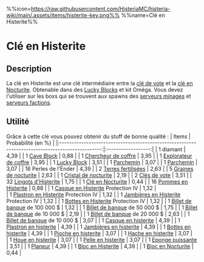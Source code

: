 %%icon=https://raw.githubusercontent.com/HisteriaMC/histeria-wiki/main/.assets/items/histerite-key.png%%
%%name=Clé en Histerite%%

# Clé en Histerite

## Description
La clé en Histerite est une clé intermédiaire entre la [clé de vote](https://histeria.fr/wiki/objets/vote-key) et la [clé en Nocturite](https://histeria.fr/wiki/objets/nocturite-key). Obtenable dans des [Lucky Blocks](https://histeria.fr/wiki/blocs/lucky-block) et kit Oméga. Vous devez l'utiliser sur les boxs qui se trouvent aux spawns des [serveurs minages](https://histeria.fr/wiki/mondes/monde-minage) et [serveurs factions](https://histeria.fr/wiki/mondes/serveurs-faction).

## Utilité
Grâce à cette clé vous pouvez obtenir du stuff de bonne qualité :
| Items                                                                                           | Probabilité (en %) |
|:-----------------------------------------------------------------------------------------------:|:------------------:|
| 1 diamant                                                                                       | 4,39               |
| 1 [Cave Block](https://histeria.fr/wiki/blocs/cave-block)                                       | 0,88               |
| 1 [Chercheur de coffre](https://histeria.fr/wiki/objets/unclaim-finder)                         | 3,95               |
| 1 [Explorateur de coffre](https://histeria.fr/wiki/objets/chest-exporer)                        | 3,95               |
| 1 [Lucky Block](https://histeria.fr/wiki/blocs/lucky-block)                                     | 3,51               |
| 1 [Parchemin](https://histeria.fr/wiki/objets/forge-note)                                       | 3,07               |
| 1 [Parchemin](https://histeria.fr/wiki/objets/forge-note)                                       | 3,07               |
| 16 Perles de l'Ender                                                                            | 4,39               |
| 2 [Terres fertilisées](https://histeria.fr/wiki/blocs/fertilized-dirt)                          | 2,63               |
| 5 [Graines de nocturite](https://histeria.fr/wiki/objets/nocturite-seed)                        | 2,63               |
| 1 [Cristal de nocturite](https://histeria.fr/wiki/objets/nocturite-crystal)                     | 2,19               |
| 2 [Clés de vote](https://histeria.fr/wiki/objets/vote-key)                                      | 3,51               |
| 32 [Lingots d'Histerite](https://histeria.fr/wiki/objets/histerite-ingot)                       | 1,75               |
| 1 [Clé en Nocturite](https://histeria.fr/wiki/objets/nocturite-key)                             | 0,44               |
| 16 [Pommes en Histerite](https://histeria.fr/wiki/objets/histerite-apple)                       | 0,88               |
| 1 [Casque en Histerite](https://histeria.fr/wiki/armures/histerite-helmet) Protection IV        | 1,32               |                
| 1 [Plastron en Histerite](https://histeria.fr/wiki/armures/histerite-chestplate) Protection IV  | 1,32               |
| 1 [Jambières en Histerite](https://histeria.fr/wiki/armures/histerite-leggings) Protection IV   | 1,32               |
| 1 [Bottes en Histerite](https://histeria.fr/wiki/armures/histerite-boots) Protection IV         | 1,32               |
| 1 [Billet de banque](https://histeria.fr/wiki/objets/bank-note) de 100 000 $                    | 1,32               |
| 1 [Billet de banque](https://histeria.fr/wiki/objets/bank-note) de 50 000 $                     | 1,75               |
| 1 [Billet de banque](https://histeria.fr/wiki/objets/bank-note) de 10 000 $                     | 2,19               |
| 1 [Billet de banque](https://histeria.fr/wiki/objets/bank-note) de 20 000 $                     | 2,63               |
| 1 [Billet de banque](https://histeria.fr/wiki/objets/bank-note) de 10 000 $                     | 3,07               |
| 1 [Casque en histerite](https://histeria.fr/wiki/armures/histerite-helmet)                      | 4,39               |
| 1 [Plastron en histerite](https://histeria.fr/wiki/armures/histerite-chestplate)                | 4,39               |
| 1 [Jambières en histerite](https://histeria.fr/wiki/armures/histerite-leggings)                 | 4,39               |
| 1 [Bottes en histerite](https://histeria.fr/wiki/armures/histerite-boots)                       | 4,39               |
| 1 [Pioche en histerite](https://histeria.fr/wiki/outils/histerite-pickaxe)                      | 3,07               |
| 1 [Hache en histerite](https://histeria.fr/wiki/outils/histerite-axe)                           | 3,07               |               
| 1 [Houe en histerite](https://histeria.fr/wiki/outils/histerite-hoe)                            | 3,07               |
| 1 [Pelle en histerite](https://histeria.fr/wiki/outils/histerite-shovel)                        | 3,07               |
| 1 [Eponge puissante](https://histeria.fr/wiki/objets/sponge)                                    | 3,51               |
| 1 [Planeur](https://histeria.fr/wiki/objets/glider)                                             | 4,39               |
| 1 [Bloc en Histerite](https://histeria.fr/wiki/blocs/histerite-block)                           | 4,39               |
| 1 [Bloc en Nocturite](https://histeria.fr/wiki/blocs/nocturite-block)                           | 0,44               |
